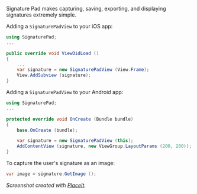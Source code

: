 Signature Pad makes capturing, saving, exporting, and displaying
signatures extremely simple.

Adding a `SignaturePadView` to your iOS app:

```csharp
using SignaturePad;
...

public override void ViewDidLoad ()
{
	...
	var signature = new SignaturePadView (View.Frame);
	View.AddSubview (signature);
}
```

Adding a `SignaturePadView` to your Android app:

```csharp
using SignaturePad;
...

protected override void OnCreate (Bundle bundle)
{
	base.OnCreate (bundle);

	var signature = new SignaturePadView (this);
	AddContentView (signature, new ViewGroup.LayoutParams (200, 200));
}
```

To capture the user's signature as an image:

```csharp
var image = signature.GetImage ();
```

*Screenshot created with [PlaceIt](http://placeit.breezi.com).*
